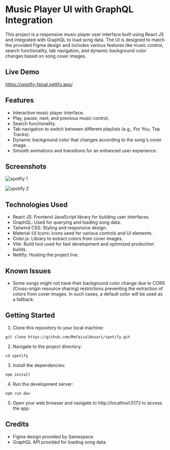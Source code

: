 # Music Player UI with GraphQL Integration

This project is a responsive music player user interface built using React JS and integrated with GraphQL to load song data. The UI is designed to match the provided Figma design and includes various features like music control, search functionality, tab navigation, and dynamic background color changes based on song cover images.

## Live Demo
https://spotify-faisal.netlify.app/

## Features
- Interactive music player interface.
- Play, pause, next, and previous music control.
- Search functionality.
- Tab navigation to switch between different playlists (e.g., For You, Top Tracks).
- Dynamic background color that changes according to the song's cover image.
- Smooth animations and transitions for an enhanced user experience.

## Screenshots

![spotfiy 1](https://github.com/MeFaisalAnsari/spotify/assets/84059960/9b8f1a6a-85b7-4b91-b611-13b9441bdf3d)

![spotify 2](https://github.com/MeFaisalAnsari/spotify/assets/84059960/2074bfad-3a31-4ddf-9f87-0bec04a4df3f)

## Technologies Used

- React JS: Frontend JavaScript library for building user interfaces.
- GraphQL: Used for querying and loading song data.
- Tailwind CSS: Styling and responsive design.
- Material-UI Icons: Icons used for various controls and UI elements.
- Color.js: Library to extract colors from cover images.
- Vite: Build tool used for fast development and optimized production builds.
- Netlify: Hosting the project live.

## Known Issues

- Some songs might not have their background color change due to CORS (Cross-origin resource sharing) restrictions preventing the extraction of colors from cover images. In such cases, a default color will be used as a fallback.

## Getting Started

1. Clone this repository to your local machine:

```
git clone https://github.com/MeFaisalAnsari/spotify.git
```

2. Navigate to the project directory:

```
cd spotify
```

3. Install the dependencies:

```
npm install
```

4. Run the development server:

```
npm run dev
```

5. Open your web browser and navigate to http://localhost:5173 to access the app.

## Credits

- Figma design provided by Samespace.
- GraphQL API provided for loading song data.
